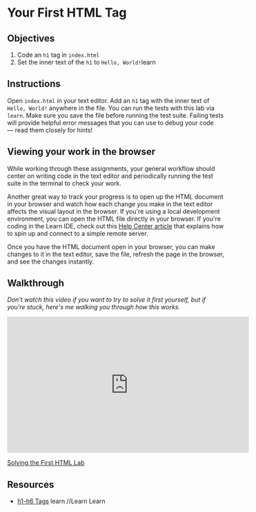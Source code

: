 # Your First HTML Tag

## Objectives

1. Code an `h1` tag in `index.html`
2. Set the inner text of the `h1` to `Hello, World!`learn

## Instructions

Open `index.html` in your text editor. Add an `h1` tag with the inner text of `Hello, World!` anywhere in the file. You can run the tests with this lab via `learn`. Make sure you save the file before running the test suite. Failing tests will provide helpful error messages that you can use to debug your code — read them closely for hints!

## Viewing your work in the browser

While working through these assignments, your general workflow should center on writing code in the text editor and periodically running the test suite in the terminal to check your work.

Another great way to track your progress is to open up the HTML document in your browser and watch how each change you make in the text editor affects the visual layout in the browser. If you're using a local development environment, you can open the HTML file directly in your browser. If you're coding in the Learn IDE, check out this [Help Center article](http://help.learn.co/the-learn-ide/common-ide-questions/viewing-html-pages-in-the-learn-ide) that explains how to spin up and connect to a simple remote server.

Once you have the HTML document open in your browser, you can make changes to it in the text editor, save the file, refresh the page in the browser, and see the changes instantly.

## Walkthrough

*Don't watch this video if you want to try to solve it first yourself, but if you're stuck, here's me walking you through how this works.*

<iframe width="560" height="315" src="https://www.youtube.com/embed/Jc0HIoTLxe4?rel=0&modestbranding=1" frameborder="0" allowfullscreen></iframe><p><a href="https://www.youtube.com/watch?v=Jc0HIoTLxe4">Solving the First HTML Lab</a></p>

## Resources

* [h1-h6 Tags](https://www.w3schools.com/tags/tag_hn.asp)
learn
//Learn
Learn
